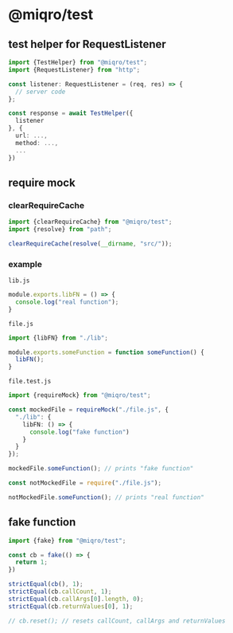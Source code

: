 # @miqro/test

## test helper for RequestListener

```typescript
import {TestHelper} from "@miqro/test";
import {RequestListener} from "http";

const listener: RequestListener = (req, res) => {
  // server code
};

const response = await TestHelper({
  listener
}, {
  url: ...,
  method: ...,
  ...
})
```

## require mock

### clearRequireCache

```typescript
import {clearRequireCache} from "@miqro/test";
import {resolve} from "path";

clearRequireCache(resolve(__dirname, "src/"));
```

### example

```lib.js```

```typescript
module.exports.libFN = () => {
  console.log("real function");
}
```

```file.js```

```typescript
import {libFN} from "./lib";

module.exports.someFunction = function someFunction() {
  libFN();
}
```

```file.test.js```

```typescript
import {requireMock} from "@miqro/test";

const mockedFile = requireMock("./file.js", {
  "./lib": {
    libFN: () => {
      console.log("fake function")
    }
  }
});

mockedFile.someFunction(); // prints "fake function"

const notMockedFile = require("./file.js");

notMockedFile.someFunction(); // prints "real function"
```

## fake function

```typescript
import {fake} from "@miqro/test";

const cb = fake(() => {
  return 1;
})

strictEqual(cb(), 1);
strictEqual(cb.callCount, 1);
strictEqual(cb.callArgs[0].length, 0);
strictEqual(cb.returnValues[0], 1);

// cb.reset(); // resets callCount, callArgs and returnValues
```
